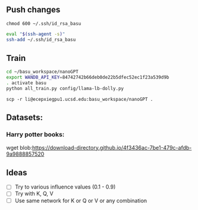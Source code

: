 ## Push changes

`chmod 600 ~/.ssh/id_rsa_basu`

```bash
eval "$(ssh-agent -s)"
ssh-add ~/.ssh/id_rsa_basu
```

## Train

```bash
cd ~/basu_workspace/nanoGPT
export WANDB_API_KEY=84742742b66deb0de22b5dfec52ec1f23a539d9b
. activate basu
python all_train.py config/llama-lb-dolly.py
```

`scp -r li@ecepxiegpu1.ucsd.edu:basu_workspace/nanoGPT .`



## Datasets:

### Harry potter books:

wget blob:https://download-directory.github.io/4f3436ac-7be1-479c-afdb-9a9888857520


## Ideas

- [ ] Try to various influence values (0.1 - 0.9)
- [ ] Try with K, Q, V
- [ ] Use same network for K or Q or V or any combination